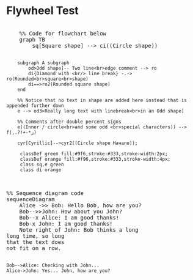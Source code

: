 # Flywheel Test

<style>
    .mermaid {
        white-space: pre;
        font-family: monospace;
        width: 100%;
        max-width: 100%;
    }
</style>

<script type="module">
    import mermaid from 'https://cdn.jsdelivr.net/npm/mermaid/dist/mermaid.esm.min.mjs';
</script>

<script>
    mermaid.initialize({
        startOnLoad: true,
        flowchart: {
            useMaxWidth: true,
        },
        theme: 'default'
    });
</script>

<!-- use the space below to define your chart -->
<div class="mermaid">
    %% Code for flowchart below
    graph TB
        sq[Square shape] --> ci((Circle shape))

        subgraph A subgraph
            od>Odd shape]-- Two line<br>edge comment --> ro
            di{Diamond with <br/> line break} -.-> ro(Rounded<br>square<br>shape)
            di==>ro2(Rounded square shape)
        end

        %% Notice that no text in shape are added here instead that is appended further down
        e --> od3>Really long text with linebreak<br>in an Odd shape]

        %% Comments after double percent signs
        e((Inner / circle<br>and some odd <br>special characters)) --> f(,.?!+-*ز)

        cyr[Cyrillic]-->cyr2((Circle shape Начало));

         classDef green fill:#9f6,stroke:#333,stroke-width:2px;
         classDef orange fill:#f96,stroke:#333,stroke-width:4px;
         class sq,e green
         class di orange
</div>


<div class="mermaid">
%% Sequence diagram code
sequenceDiagram
    Alice ->> Bob: Hello Bob, how are you?
    Bob-->>John: How about you John?
    Bob--x Alice: I am good thanks!
    Bob-x John: I am good thanks!
    Note right of John: Bob thinks a long<br/>long time, so long<br/>that the text does<br/>not fit on a row.

    Bob-->Alice: Checking with John...
    Alice->John: Yes... John, how are you?
</div>

<div id="katex1"></div>
<div id="katex2"></div>
  
<div class="mermaid">
  
 
</div>



<div class="mermaid"></div>


<!-- mermaid output below -->
<div class="mermaid" id="mermaidChart0">
  <svg>
        Chart ends up here
    </svg>
</div>
  
  

<!-- mermaid script implementation below -->
<script src="mermaid.min.js"></script>

<script>
        var config = {
            startOnLoad:true,
            flowchart:{
                    useMaxWidth:false,
                    htmlLabels:true
            }
        };
        mermaid.initialize(config);
    </script>



<!-- mermaidAPI script implementation below -->
<script src="mermaidAPI.min.js"></script>

<script>
  var apiConfig = {
            startOnLoad:true,
            flowchart:{
                    useMaxWidth:false,
                    htmlLabels:true
            }
        };
    mermaidAPI.initialize(apiConfig);
    $(function(){
    // Example of using the API
        var element = document.querySelector("#graphDiv");

        var insertSvg = function(svgCode, bindFunctions){
            element.innerHTML = svgCode;
        };

        var graphDefinition = 'graph TB\na-->b';
        var graph = mermaidAPI.render('graphDiv', graphDefinition, insertSvg);
    });
</script>

